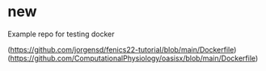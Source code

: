 # new
Example repo for testing docker

(https://github.com/jorgensd/fenics22-tutorial/blob/main/Dockerfile)
(https://github.com/ComputationalPhysiology/oasisx/blob/main/Dockerfile)
